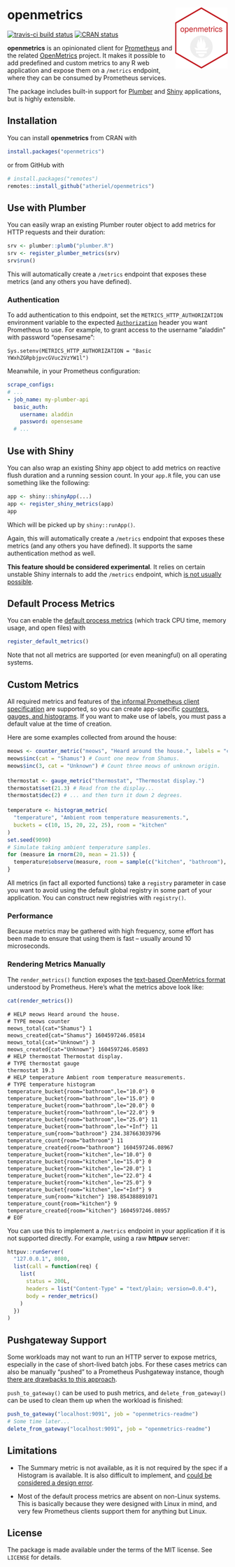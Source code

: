 
<!-- README.md is generated from README.Rmd. Please edit that file -->

# openmetrics <img src='man/figures/logo.png' align="right" height="139" />

<!-- badges: start -->

[![travis-ci build
status](https://travis-ci.org/atheriel/openmetrics.svg?branch=master)](https://travis-ci.org/atheriel/openmetrics)
[![CRAN
status](https://www.r-pkg.org/badges/version/openmetrics)](https://cran.r-project.org/package=openmetrics)
<!-- badges: end -->

**openmetrics** is an opinionated client for
[Prometheus](https://prometheus.io/) and the related
[OpenMetrics](https://openmetrics.io/) project. It makes it possible to
add predefined and custom metrics to any R web application and expose
them on a `/metrics` endpoint, where they can be consumed by Prometheus
services.

The package includes built-in support for
[Plumber](https://www.rplumber.io/) and
[Shiny](https://shiny.rstudio.com/) applications, but is highly
extensible.

## Installation

You can install **openmetrics** from CRAN with

``` r
install.packages("openmetrics")
```

or from GitHub with

``` r
# install.packages("remotes")
remotes::install_github("atheriel/openmetrics")
```

## Use with Plumber

You can easily wrap an existing Plumber router object to add metrics for
HTTP requests and their duration:

``` r
srv <- plumber::plumb("plumber.R")
srv <- register_plumber_metrics(srv)
srv$run()
```

This will automatically create a `/metrics` endpoint that exposes these
metrics (and any others you have defined).

### Authentication

To add authentication to this endpoint, set the
`METRICS_HTTP_AUTHORIZATION` environment variable to the expected
[`Authorization`](https://developer.mozilla.org/en-US/docs/Web/HTTP/Headers/Authorization)
header you want Prometheus to use. For example, to grant access to the
username “aladdin” with password
    “opensesame”:

    Sys.setenv(METRICS_HTTP_AUTHORIZATION = "Basic YWxhZGRpbjpvcGVuc2VzYW1l")

Meanwhile, in your Prometheus configuration:

``` yaml
scrape_configs:
# ...
- job_name: my-plumber-api
  basic_auth:
    username: aladdin
    password: opensesame
  # ...
```

## Use with Shiny

You can also wrap an existing Shiny app object to add metrics on
reactive flush duration and a running session count. In your `app.R`
file, you can use something like the following:

``` r
app <- shiny::shinyApp(...)
app <- register_shiny_metrics(app)
app
```

Which will be picked up by `shiny::runApp()`.

Again, this will automatically create a `/metrics` endpoint that exposes
these metrics (and any others you have defined). It supports the same
authentication method as well.

**This feature should be considered experimental**. It relies on certain
unstable Shiny internals to add the `/metrics` endpoint, which [is not
usually possible](https://github.com/rstudio/shiny/issues/2395).

## Default Process Metrics

You can enable the [default process
metrics](https://prometheus.io/docs/instrumenting/writing_clientlibs/#process-metrics)
(which track CPU time, memory usage, and open files) with

``` r
register_default_metrics()
```

Note that not all metrics are supported (or even meaningful) on all
operating systems.

## Custom Metrics

All required metrics and features of [the informal Prometheus client
specification](https://prometheus.io/docs/instrumenting/writing_clientlibs/)
are supported, so you can create app-specific [counters, gauges, and
histograms](https://prometheus.io/docs/concepts/metric_types/). If you
want to make use of labels, you must pass a default value at the time of
creation.

Here are some examples collected from around the
house:

``` r
meows <- counter_metric("meows", "Heard around the house.", labels = "cat")
meows$inc(cat = "Shamus") # Count one meow from Shamus.
meows$inc(3, cat = "Unknown") # Count three meows of unknown origin.

thermostat <- gauge_metric("thermostat", "Thermostat display.")
thermostat$set(21.3) # Read from the display...
thermostat$dec(2) # ... and then turn it down 2 degrees.

temperature <- histogram_metric(
  "temperature", "Ambient room temperature measurements.",
  buckets = c(10, 15, 20, 22, 25), room = "kitchen"
)
set.seed(9090)
# Simulate taking ambient temperature samples.
for (measure in rnorm(20, mean = 21.5)) {
  temperature$observe(measure, room = sample(c("kitchen", "bathroom"), 1))
}
```

All metrics (in fact all exported functions) take a `registry` parameter
in case you want to avoid using the default global registry in some part
of your application. You can construct new registries with `registry()`.

### Performance

Because metrics may be gathered with high frequency, some effort has
been made to ensure that using them is fast – usually around 10
microseconds.

### Rendering Metrics Manually

The `render_metrics()` function exposes the [text-based OpenMetrics
format](https://github.com/OpenObservability/OpenMetrics/blob/main/specification/OpenMetrics.md)
understood by Prometheus. Here’s what the metrics above look like:

``` r
cat(render_metrics())
```

    # HELP meows Heard around the house.
    # TYPE meows counter
    meows_total{cat="Shamus"} 1
    meows_created{cat="Shamus"} 1604597246.05814
    meows_total{cat="Unknown"} 3
    meows_created{cat="Unknown"} 1604597246.05893
    # HELP thermostat Thermostat display.
    # TYPE thermostat gauge
    thermostat 19.3
    # HELP temperature Ambient room temperature measurements.
    # TYPE temperature histogram
    temperature_bucket{room="bathroom",le="10.0"} 0
    temperature_bucket{room="bathroom",le="15.0"} 0
    temperature_bucket{room="bathroom",le="20.0"} 0
    temperature_bucket{room="bathroom",le="22.0"} 9
    temperature_bucket{room="bathroom",le="25.0"} 11
    temperature_bucket{room="bathroom",le="+Inf"} 11
    temperature_sum{room="bathroom"} 234.387663039796
    temperature_count{room="bathroom"} 11
    temperature_created{room="bathroom"} 1604597246.08967
    temperature_bucket{room="kitchen",le="10.0"} 0
    temperature_bucket{room="kitchen",le="15.0"} 0
    temperature_bucket{room="kitchen",le="20.0"} 1
    temperature_bucket{room="kitchen",le="22.0"} 4
    temperature_bucket{room="kitchen",le="25.0"} 9
    temperature_bucket{room="kitchen",le="+Inf"} 9
    temperature_sum{room="kitchen"} 198.854388891071
    temperature_count{room="kitchen"} 9
    temperature_created{room="kitchen"} 1604597246.08957
    # EOF

You can use this to implement a `/metrics` endpoint in your application
if it is not supported directly. For example, using a raw **httpuv**
server:

``` r
httpuv::runServer(
  "127.0.0.1", 8080,
  list(call = function(req) {
    list(
      status = 200L,
      headers = list("Content-Type" = "text/plain; version=0.0.4"),
      body = render_metrics()
    )
  })
)
```

## Pushgateway Support

Some workloads may not want to run an HTTP server to expose metrics,
especially in the case of short-lived batch jobs. For these cases
metrics can also be manually “pushed” to a Prometheus Pushgateway
instance, though [there are drawbacks to this
approach](https://prometheus.io/docs/practices/pushing/).

`push_to_gateway()` can be used to push metrics, and
`delete_from_gateway()` can be used to clean them up when the workload
is finished:

``` r
push_to_gateway("localhost:9091", job = "openmetrics-readme")
# Some time later...
delete_from_gateway("localhost:9091", job = "openmetrics-readme")
```

## Limitations

  - The Summary metric is not available, as it is not required by the
    spec if a Histogram is available. It is also difficult to implement,
    and [could be considered a design
    error](https://www.robustperception.io/how-does-a-prometheus-summary-work).

  - Most of the default process metrics are absent on non-Linux systems.
    This is basically because they were designed with Linux in mind, and
    very few Prometheus clients support them for anything but Linux.

## License

The package is made available under the terms of the MIT license. See
`LICENSE` for details.
